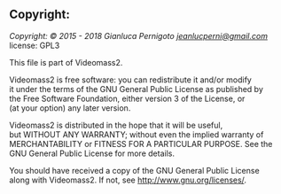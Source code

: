 
## Copyright:
    
*Copyright: © 2015 - 2018 Gianluca Pernigoto <jeanlucperni@gmail.com>*
license: GPL3
 
This file is part of Videomass2.   
   
Videomass2 is free software: you can redistribute it and/or modify   
it under the terms of the GNU General Public License as published by   
the Free Software Foundation, either version 3 of the License, or   
(at your option) any later version.   
   
Videomass2 is distributed in the hope that it will be useful,   
but WITHOUT ANY WARRANTY; without even the implied warranty of   
MERCHANTABILITY or FITNESS FOR A PARTICULAR PURPOSE.  See the   
GNU General Public License for more details.   
 
You should have received a copy of the GNU General Public License   
along with Videomass2.  If not, see <http://www.gnu.org/licenses/>.   
